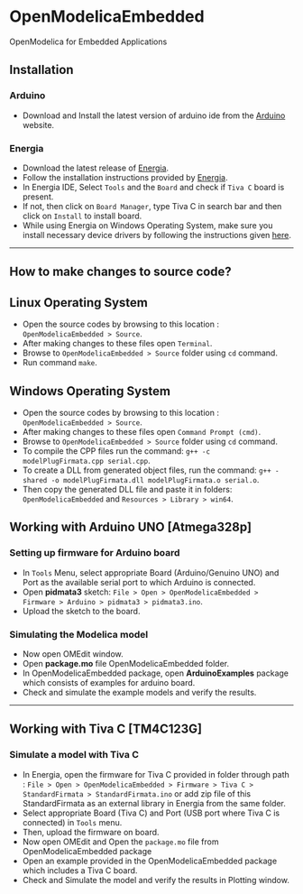 # OpenModelicaEmbedded
OpenModelica for Embedded Applications

## Installation

### Arduino
* Download and Install the latest version of arduino ide from the [Arduino](https://www.arduino.cc/en/Main/Software?) website.

### Energia
* Download the latest release of [Energia](http://energia.nu/download/).
* Follow the installation instructions provided by [Energia](http://energia.nu/download/).
* In Energia IDE, Select `Tools` and the `Board` and check if `Tiva C` board is present.
* If not, then click on `Board Manager`, type Tiva C in search bar and then click on `Install` to install board.
* While using Energia on Windows Operating System, make sure you install necessary device drivers by following the instructions given [here](http://energia.nu/guide/guide_windows/).
---
## How to make changes to source code?

## Linux Operating System
* Open the source codes by browsing to this location : `OpenModelicaEmbedded > Source`.
* After making changes to these files open `Terminal`.
* Browse to `OpenModelicaEmbedded > Source` folder using `cd` command.
* Run command `make`.

## Windows Operating System
* Open the source codes by browsing to this location : `OpenModelicaEmbedded > Source`.
* After making changes to these files open `Command Prompt (cmd)`.
* Browse to `OpenModelicaEmbedded > Source` folder using `cd` command.
* To compile the CPP files run the command: `g++ -c modelPlugFirmata.cpp serial.cpp`.
* To create a DLL from generated object files, run the command: `g++ -shared -o modelPlugFirmata.dll modelPlugFirmata.o serial.o`.
* Then copy the generated DLL file and paste it in folders: `OpenModelicaEmbedded` and `Resources > Library > win64`.

## Working with Arduino UNO [Atmega328p]

### Setting up firmware for Arduino board
* In `Tools` Menu, select appropriate Board (Arduino/Genuino UNO) and Port as the available serial port to which Arduino is connected.
* Open **pidmata3** sketch: `File > Open > OpenModelicaEmbedded > Firmware > Arduino > pidmata3 > pidmata3.ino`.
* Upload the sketch to the board.
### Simulating the Modelica model
* Now open OMEdit window.
* Open **package.mo** file OpenModelicaEmbedded folder.
* In OpenModelicaEmbedded package, open **ArduinoExamples** package which consists of examples for arduino board.
* Check and simulate the example models and verify the results.

---
## Working with Tiva C [TM4C123G]

### Simulate a model with Tiva C
* In Energia, open the firmware for Tiva C provided in folder through path : `File > Open > OpenModelicaEmbedded > Firmware > Tiva C > StandardFirmata > StandardFirmata.ino` or add zip file of this StandardFirmata as an external library in Energia from the same folder.
* Select appropriate Board (Tiva C) and Port (USB port where Tiva C is connected) in `Tools` menu.
* Then, upload the firmware on board.
* Now open OMEdit and Open the `package.mo` file from OpenModelicaEmbedded package
* Open an example provided in the OpenModelicaEmbedded package which includes a Tiva C board.
* Check and Simulate the model and verify the results in Plotting window.
